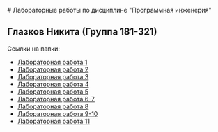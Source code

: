 ﻿﻿﻿﻿﻿﻿﻿# Лабораторные работы по дисциплине "Программная инженерия" ## Глазков Никита (Группа 181-321)Ссылки на папки:* [Лабораторная работа 1](https://github.com/Glazkoff/prog_engine-1/tree/master/%D0%9B%D0%A0%201)* [Лабораторная работа 2](https://github.com/Glazkoff/prog_engine-2)* [Лабораторная работа 3](https://github.com/Glazkoff/prog_engine-1/tree/master/%D0%9B%D0%A0%203)* [Лабораторная работа 4](https://github.com/Glazkoff/prog_engine-1/tree/master/%D0%9B%D0%A0%204)* [Лабораторная работа 5](https://github.com/Glazkoff/prog_engine-1/tree/master/%D0%9B%D0%A0%205)* [Лабораторная работа 6-7](https://github.com/Glazkoff/prog_engine-1/tree/master/%D0%9B%D0%A0%206-7%20(%D1%80%D0%B0%D0%B7%D1%80%D0%B0%D0%B1%D0%BE%D1%82%D0%BA%D0%B0%20%D0%B8%20%D0%B4%D0%BE%D0%BA%D1%83%D0%BC%D0%B5%D0%BD%D1%82%D0%B0%D1%86%D0%B8%D1%8F))* [Лабораторная работа 8](https://github.com/Glazkoff/prog_engine-1/tree/master/%D0%9B%D0%A0%208)* [Лабораторная работа 9-10](https://github.com/Glazkoff/prog_engine-1/tree/master/%D0%9B%D0%A0%209-10)* [Лабораторная работа 11](https://github.com/Glazkoff/prog_engine-1/tree/master/%D0%9B%D0%A0%2011)